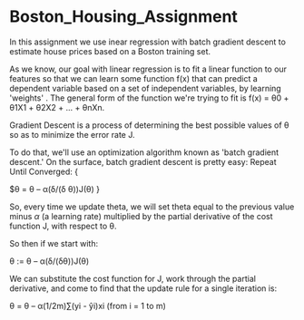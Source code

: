 # Boston_Housing_Assignment
In this assignment we use inear regression with batch gradient descent to estimate house prices based on a Boston training set. 

As we know, our goal with linear regression is to fit a linear function to our features so that we can learn some function f(x) that can predict a dependent variable based on a set of independent variables, by learning 'weights' . The general form of the function we're trying to fit is f(x) = θ0 + θ1X1 + θ2X2 + ... + θnXn.

Gradient Descent is a process of determining the best possible values of θ so as to minimize the error rate J. 

To do that, we'll use an optimization algorithm known as 'batch gradient descent.'
On the surface, batch gradient descent is pretty easy:
Repeat Until Converged: { 

$θ = θ – α(δ/(δ θ))J(θ) }

So, every time we update theta, we will set theta equal to the previous value minus $\alpha$ (a learning rate) multiplied by the partial derivative of the cost function J, with respect to θ.

So then if we start with:

θ := θ – α(δ/(δθ))J(θ)

We can substitute the cost function for J, work through the partial derivative, and come to find that the update rule for a single iteration is: 

θ = θ – α(1/2m)∑(yi - ŷi)xi (from i = 1 to m)



